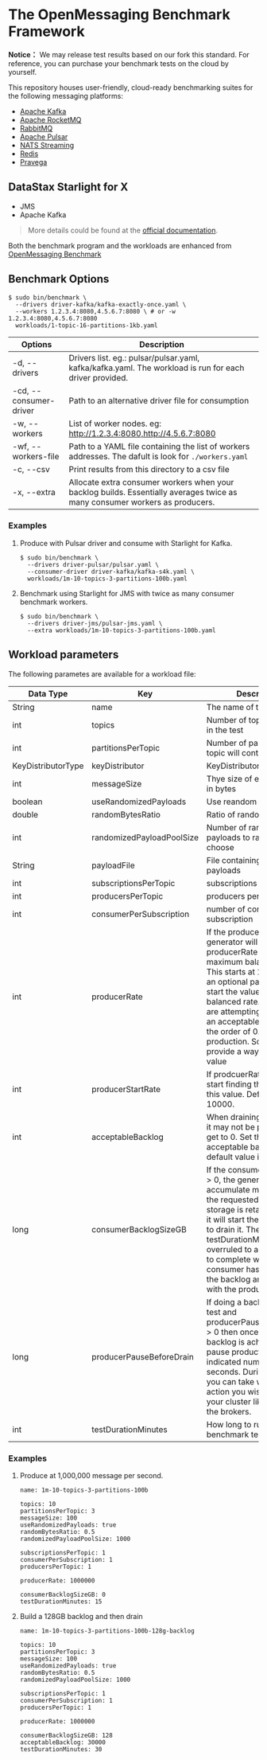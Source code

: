 # The OpenMessaging Benchmark Framework

**Notice：** We may release test results based on our fork this standard. For reference, you can purchase your benchmark tests on the cloud by yourself. 

This repository houses user-friendly, cloud-ready benchmarking suites for the following messaging platforms:

* [Apache Kafka](https://kafka.apache.org)
* [Apache RocketMQ](https://rocketmq.apache.org)
* [RabbitMQ](https://www.rabbitmq.com/)
* [Apache Pulsar](https://pulsar.apache.org)
* [NATS Streaming](https://nats.io/)
* [Redis](https://redis.com/)
* [Pravega](https://pravega.io/)

## DataStax Starlight for X

* JMS
* Apache Kafka

> More details could be found at the [official documentation](http://openmessaging.cloud/docs/benchmarks/).

Both the benchmark program and the workloads are enhanced from [OpenMessaging Benchmark](https://github.com/openmessaging/benchmark/)

## Benchmark Options

```
$ sudo bin/benchmark \
  --drivers driver-kafka/kafka-exactly-once.yaml \
  --workers 1.2.3.4:8080,4.5.6.7:8080 \ # or -w 1.2.3.4:8080,4.5.6.7:8080
  workloads/1-topic-16-partitions-1kb.yaml
```

|  Options  | Description |
| ---- | ---- |
|  -d, --drivers | Drivers list. eg.: pulsar/pulsar.yaml, kafka/kafka.yaml. The workload is run for each driver provided. |
|  -cd, --consumer-driver | Path to an alternative driver file for consumption |
|  -w, --workers | List of worker nodes. eg: http://1.2.3.4:8080,http://4.5.6.7:8080 |
|  -wf, --workers-file | Path to a YAML file containing the list of workers addresses. The dafult is look for `./workers.yaml` |
|  -c, --csv |  Print results from this directory to a csv file |
|  -x, --extra |  Allocate extra consumer workers when your backlog builds. Essentially averages twice as many consumer workers as producers. |

### Examples

1. Produce with Pulsar driver and consume with Starlight for Kafka.

   ```
   $ sudo bin/benchmark \
     --drivers driver-pulsar/pulsar.yaml \
     --consumer-driver driver-kafka/kafka-s4k.yaml \
     workloads/1m-10-topics-3-partitions-100b.yaml
   ```

2. Benchmark using Starlight for JMS with twice as many consumer benchmark workers.

   ```
   $ sudo bin/benchmark \
     --drivers driver-jms/pulsar-jms.yaml \
     --extra workloads/1m-10-topics-3-partitions-100b.yaml 
   ```


## Workload parameters

The following parametes are available for a workload file:

| Data Type | Key | Description |
| ---- | ---- | ---- |
| String | name | The name of this workload |
| int | topics |  Number of topics to create in the test |
| int | partitionsPerTopic |  Number of partitions each topic will contain |
| KeyDistributorType | keyDistributor | KeyDistributorType.NO_KEY |
| int | messageSize | Thye size of each message in bytes |
| boolean | useRandomizedPayloads | Use reandom payloads |
| double | randomBytesRatio | Ratio of random payloads |
| int | randomizedPayloadPoolSize | Number of random payloads to randomly choose |
| String | payloadFile | File containing random payloads |
| int | subscriptionsPerTopic | subscriptions per topic |
| int | producersPerTopic | producers per topic |
| int | consumerPerSubscription | number of consumers per subscription |
| int | producerRate | If the producerRate = 0, the generator will slowly grow producerRate to find the maximum balanced rate.  This starts at 10000. Add an optional parameter to start the value closer to the balanced rate. The rates we are attempting may require an acceptable backlog on the order of 0.5 seconds of production. So, we also provide a way to set that value |
| int | producerStartRate | If prodcuerRate = 0 then start finding the rate using this value. Default is 10000. |
| int | acceptableBacklog | When draining the backlog it may not be possible to get to 0. Set the minim acceptable backlog. The default value is 10000. |
| long | consumerBacklogSizeGB | If the consumer backlog is > 0, the generator will accumulate messages until the requested amount of storage is retained and then it will start the consumers to drain it. The testDurationMinutes will be overruled to allow the test to complete when the consumer has drained all the backlog and it's on par with the producer |
| long | producerPauseBeforeDrain | If doing a backlog draining test and producerPauseBeforeDrain > 0 then once the desired backlog is achieved then pause production for the indicated number of seconds. During the pause you can take whatever action you wish to take on your cluster like restarting the brokers. |
|  int | testDurationMinutes | How long to run the benchmark test. |

### Examples

1. Produce at 1,000,000 message per second.

   ```
   name: 1m-10-topics-3-partitions-100b

   topics: 10
   partitionsPerTopic: 3
   messageSize: 100
   useRandomizedPayloads: true
   randomBytesRatio: 0.5
   randomizedPayloadPoolSize: 1000

   subscriptionsPerTopic: 1
   consumerPerSubscription: 1
   producersPerTopic: 1

   producerRate: 1000000

   consumerBacklogSizeGB: 0
   testDurationMinutes: 15
   ```

2. Build a 128GB backlog and then drain

   ```
   name: 1m-10-topics-3-partitions-100b-128g-backlog

   topics: 10
   partitionsPerTopic: 3
   messageSize: 100
   useRandomizedPayloads: true
   randomBytesRatio: 0.5
   randomizedPayloadPoolSize: 1000

   subscriptionsPerTopic: 1
   consumerPerSubscription: 1
   producersPerTopic: 1

   producerRate: 1000000

   consumerBacklogSizeGB: 128
   acceptableBacklog: 30000
   testDurationMinutes: 30
   ```
